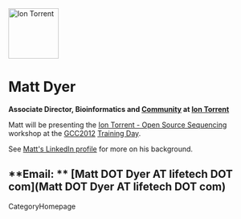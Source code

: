 

<div class='right'><a href='http://lifetech.com'><img src='/Events/GCC2012/Sponsorships/IonTorrentLogo320.png' alt='Ion Torrent' height="100" /></a></div>

# Matt Dyer

**Associate Director, Bioinformatics and [Community](http://ioncommunity.iontorrent.com/) at [Ion Torrent](http://lifetech.com)**

Matt will be presenting the [Ion Torrent - Open Source Sequencing](/Events/GCC2012/TrainingDay#ws10) workshop at the [GCC2012](/Events/GCC2012) [Training Day](../Events/GCC2012/TrainingDay).  

See [Matt's LinkedIn profile](http://www.linkedin.com/pub/matt-dyer/b/298/228) for more on his background.

**Email: ** [Matt DOT Dyer AT lifetech DOT com](Matt DOT Dyer AT lifetech DOT com)
---
CategoryHomepage
